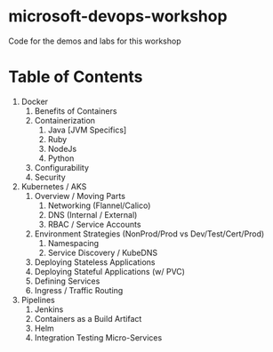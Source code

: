 # microsoft-devops-workshop
Code for the demos and labs for this workshop

# Table of Contents

1. Docker
   1. Benefits of Containers
   2. Containerization
      1. Java [JVM Specifics]
      2. Ruby
      3. NodeJs
      4. Python
   3. Configurability
   4. Security
2. Kubernetes / AKS
   1. Overview / Moving Parts
      1. Networking (Flannel/Calico)
      2. DNS (Internal / External)
      3. RBAC / Service Accounts
   2. Environment Strategies (NonProd/Prod vs Dev/Test/Cert/Prod)
      1. Namespacing
      2. Service Discovery / KubeDNS
   3. Deploying Stateless Applications
   4. Deploying Stateful Applications (w/ PVC)
   5. Defining Services
   6. Ingress / Traffic Routing
3. Pipelines
   1. Jenkins
   2. Containers as a Build Artifact
   3. Helm
   4. Integration Testing Micro-Services
